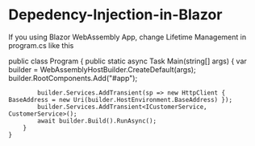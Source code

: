 # Depedency-Injection-in-Blazor

If you using Blazor WebAssembly App, change Lifetime Management in program.cs like this

  public class Program
    {
        public static async Task Main(string[] args)
        {
            var builder = WebAssemblyHostBuilder.CreateDefault(args);
            builder.RootComponents.Add<App>("#app");

            builder.Services.AddTransient(sp => new HttpClient { BaseAddress = new Uri(builder.HostEnvironment.BaseAddress) });
            builder.Services.AddTransient<ICustomerService, CustomerService>();
            await builder.Build().RunAsync();
        }
    }

